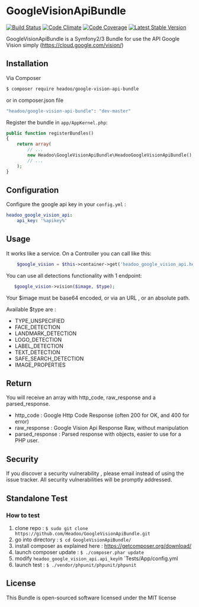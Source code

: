 GoogleVisionApiBundle
=========

[![Build Status](https://travis-ci.org/Headoo/GoogleVisionApiBundle.svg?branch=master)](https://travis-ci.org/Headoo/GoogleVisionApiBundle)
[![Code Climate](https://codeclimate.com/repos/586d36a2b6458d0057000b09/badges/716b4518f3c6428d72e2/gpa.svg)](https://codeclimate.com/repos/586d36a2b6458d0057000b09/feed)
[![Code Coverage](https://codeclimate.com/repos/586d36a2b6458d0057000b09/badges/716b4518f3c6428d72e2/coverage.svg)](https://codeclimate.com/repos/586d36a2b6458d0057000b09/coverage)
[![Latest Stable Version](https://poser.pugx.org/headoo/google-vision-api-bundle/v/stable)](https://packagist.org/packages/headoo/google-vision-api-bundle)

GoogleVisionApiBundle is a Symfony2/3 Bundle for use the API Google Vision simply (https://cloud.google.com/vision/)

## Installation

Via Composer

``` bash
$ composer require headoo/google-vision-api-bundle
```
or in composer.json file
``` bash
"headoo/google-vision-api-bundle": "dev-master"
```

Register the bundle in `app/AppKernel.php`:

``` php
public function registerBundles()
{
    return array(
        // ...
        new Headoo\GoogleVisionApiBundle\HeadooGoogleVisionApiBundle(),
        // ...
    );
}
```

Configuration
-------------

Configure the google api key in your `config.yml` :

``` yaml
headoo_google_vision_api:
    api_key: '%apikey%'
```

## Usage

It works like a service. On a Controller you can call like this:

```php
	$google_vision = $this->container->get('headoo_google_vision_api.helper');
```

You can use all detections functionality with 1 endpoint:
 ```php
 	$google_vision->vision($image, $type);
 ```
 
 Your $image must be base64 encoded, or via an URL , or an absolute path.
 
 Available $type are : 
  - TYPE_UNSPECIFIED
  - FACE_DETECTION
  - LANDMARK_DETECTION
  - LOGO_DETECTION
  - LABEL_DETECTION
  - TEXT_DETECTION
  - SAFE_SEARCH_DETECTION
  - IMAGE_PROPERTIES 

## Return
You will receive an array with http_code, raw_response and a parsed_response.

  - http_code : Google Http Code Response (often 200 for OK, and 400 for error)
  - raw_response : Google Vision Api Response Raw, without manipulation
  - parsed_response : Parsed response with objects, easier to use for a PHP user.

## Security
If you discover a security vulnerability , please email instead of using the issue tracker. All security vulnerabilities will be promptly addressed.

## Standalone Test

### How to test

1. clone repo : `$ sudo git clone https://github.com/Headoo/GoogleVisionApiBundle.git`
2. go into directory : `$ cd GoogleVisionApiBundle/`
3. install composer as explained here : https://getcomposer.org/download/
4. launch composer update : `$ ./composer.phar update`
5. modify `headoo_google_vision_api.api_key`in `Tests/App/config.yml
6. launch test : `$ ./vendor/phpunit/phpunit/phpunit`

## License
This Bundle is open-sourced software licensed under the MIT license
